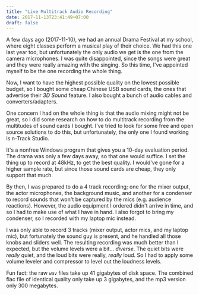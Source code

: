 ```yaml
---
title: "Live Multitrack Audio Recording"
date: 2017-11-13T23:41:49+07:00
draft: false
---
```


A few days ago (2017-11-10), we had an annual Drama Festival at my school, where eight classes perform a musical play of their choice. We had this one last year too, but unfortunately the only audio we get is the one from the camera microphones. I was quite disappointed, since the songs were great and they were really amazing with the singing. So this time, I've appointed myself to be the one recording the whole thing.

Now, I want to have the highest possible quality on the lowest possible budget, so I bought some cheap Chinese USB sound cards, the ones that advertise their *3D Sound* feature. I also bought a bunch of audio cables and converters/adapters.

One concern I had on the whole thing is that the audio mixing might not be great, so I did some research on how to do multitrack recording from the multitudes of sound cards I bought. I've tried to look for some free and open source solutions to do this, but unfortunately, the only one I found working is n-Track Studio.

It's a nonfree Windows program that gives you a 10-day evaluation period. The drama was only a few days away, so that one would suffice. I set the thing up to record at 48kHz, to get the best quality. I would've gone for a higher sample rate, but since those sound cards are cheap, they only support that much.

By then, I was prepared to do a 4 track recording; one for the mixer output, the actor microphones, the background music, and another for a condenser to record sounds that won't be captured by the mics (e.g. audience reactions). However, the audio equipment I ordered didn't arrive in time, and so I had to make use of what I have in hand. I also forgot to bring my condenser, so I recorded with my laptop mic instead.

I was only able to record 3 tracks (mixer output, actor mics, and my laptop mic), but fortunately the sound guy is present, and he handled all those knobs and sliders well. The resulting recording was much better than I expected, but the volume levels were a bit... *diverse*. The quiet bits were *really* quiet, and the loud bits were really, *really* loud. So I had to apply some volume leveler and compressor to level out the loudness levels.

Fun fact: the raw `wav` files take up 41 gigabytes of disk space. The combined flac file of identical quality only take up 3 gigabytes, and the mp3 version only 300 megabytes.
